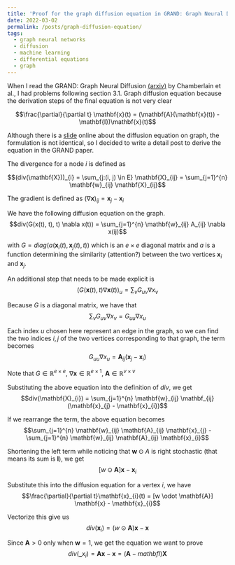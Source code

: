 ```yaml
---
title: 'Proof for the graph diffusion equation in GRAND: Graph Neural Diffusion'
date: 2022-03-02
permalink: /posts/graph-diffusion-equation/
tags:
  - graph neural networks
  - diffusion
  - machine learning
  - differential equations
  - graph
---
```


When I read the GRAND: Graph Neural Diffusion [(arxiv)](https://www.arxiv.org/abs/2106.10934) by Chamberlain et al., I had problems following section 3.1. Graph diffusion equation because the derivation steps of the final equation is not very clear

$$\frac{\partial}{\partial t} \mathbf{x}(t) = (\mathbf{A}(\mathbf{x}(t)) - \mathbf{I})\mathbf{x}(t)$$

Although there is a [slide](https://www.math.fsu.edu/~bertram/lectures/Diffusion.pdf) online about the diffusion equation on graph, the formulation is not identical, so I decided to write a detail post to derive the equation in the GRAND paper.

The divergence for a node $i$ is defined as

$$(div(\mathbf{X}))_{i} = \sum_{j:(i, j) \in E} \mathbf{X}_{ij} = \sum_{j=1}^{n} \mathbf{w}_{ij} \mathbf{X}_{ij}$$

The gradient is defined as 
${(\nabla \mathbf{x})}_{ij} = \mathbf{x}_{j} - \mathbf{x}_{i}$

We have the following diffusion equation on the graph.
$$div(G(x(t), t), t) \nabla x(t)) = \sum_{j=1}^{n} \mathbf{w}_{ij} A_{ij} \nabla x(ij)$$

with 
$G = diag(a(\mathbf{x}_{i}(t), \mathbf{x}_{j}(t),t))$ 
which is an $e \times e$ diagonal matrix and $a$ is a function determining the similarity (attention?) between the two vertices $\mathbf{x}_{i}$ and $\mathbf{x}_{j}$. 

An additional step that needs to be made explicit is 
$$(G(\mathbf{x}(t), t) \nabla \mathbf{x}(t))_u = \sum_{v} G_{uv} \nabla x_{v}$$

Because $G$ is a diagonal matrix, we have that
$$\sum_{v} G_{uv} \nabla x_{v} = G_{uu} \nabla x_u$$

Each index $u$ chosen here represent an edge in the graph, so we can find the two indices $i, j$ of the two vertices corresponding to that graph, the term becomes
$$G_{uu} \nabla x_u = \mathbf{A}_{ij} (\mathbf{x}_{j} - \mathbf{x}_{i})$$ 

Note that $G \in \mathbb{R}^{e \times e}$, $\nabla \mathbf{x} \in \mathbb{R}^{e \times 1}$, $\mathbf{A} \in \mathbb{R}^{v \times v}$

Substituting the above equation into the definition of $div$, we get
$$div(\mathbf{X}_{i}) = \sum_{j=1}^{n} \mathbf{w}_{ij} \mathbf_{ij} (\mathbf{x}_{j} - \mathbf{x}_{i})$$

If we rearrange the term, the above equation becomes
$$\sum_{j=1}^{n} \mathbf{w}_{ij} \mathbf{A}_{ij} \mathbf{x}_{j} - \sum_{j=1}^{n} \mathbf{w}_{ij} \mathbf{A}_{ij} \mathbf{x}_{i}$$

Shortening the left term while noticing that $\mathbf{w} \odot A$ is right stochastic (that means its sum is $\mathbf{I}$), we get
$$[w \odot \mathbf{A}] \mathbf{x} - \mathbf{x}_{i}$$

Substitute this into the diffusion equation for a vertex $i$, we have
$$\frac{\partial}{\partial t}\mathbf{x}_{i}(t) = [w \odot \mathbf{A}] \mathbf{x} - \mathbf{x}_{i}$$

Vectorize this give us
$$div(\mathbf{x}_{i}) = (w \odot \mathbf{A}) \mathbf{x} - \mathbf{x}$$

Since $\mathbf{A} > 0$ only when $\mathbf{w} = 1$, we get the equation we want to prove
$$div(\mathbf_{x}_{i}) = \mathbf{A} \mathbf{x} - \mathbf{x} = (\mathbf{A} - mathbf{I}) \mathbf{X}$$